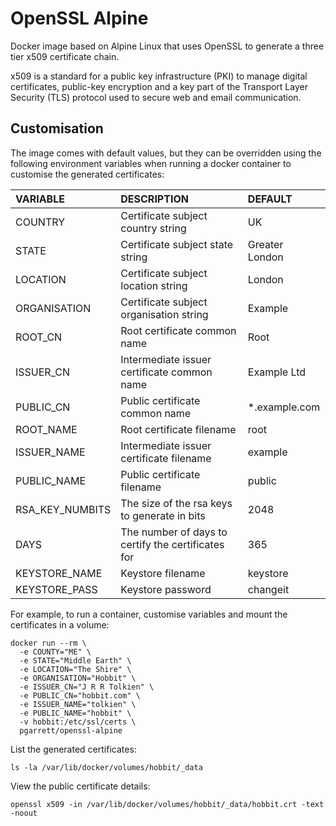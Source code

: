 # OpenSSL Alpine

Docker image based on Alpine Linux that uses OpenSSL to generate a three tier
x509 certificate chain.

x509 is a standard for a public key infrastructure (PKI) to manage digital
certificates, public-key encryption and a key part of the Transport Layer
Security (TLS) protocol used to secure web and email communication.

## Customisation

The image comes with default values, but they can be overridden using the following environment variables when running a docker container to customise
the generated certificates:

| VARIABLE | DESCRIPTION | DEFAULT |
| :------- | :---------- | :------ |
| COUNTRY | Certificate subject country string | UK |
| STATE | Certificate subject state string | Greater London |
| LOCATION | Certificate subject location string | London |
| ORGANISATION | Certificate subject organisation string | Example |
| ROOT_CN | Root certificate common name | Root |
| ISSUER_CN | Intermediate issuer certificate common name | Example Ltd |
| PUBLIC_CN | Public certificate common name | *.example.com |
| ROOT_NAME | Root certificate filename | root |
| ISSUER_NAME | Intermediate issuer certificate filename | example |
| PUBLIC_NAME | Public certificate filename | public |
| RSA_KEY_NUMBITS | The size of the rsa keys to generate in bits | 2048 |
| DAYS | The number of days to certify the certificates for | 365 |
| KEYSTORE_NAME | Keystore filename | keystore |
| KEYSTORE_PASS | Keystore password | changeit |

For example, to run a container, customise variables and mount the certificates
in a volume:

```
docker run --rm \
  -e COUNTY="ME" \
  -e STATE="Middle Earth" \
  -e LOCATION="The Shire" \
  -e ORGANISATION="Hobbit" \
  -e ISSUER_CN="J R R Tolkien" \
  -e PUBLIC_CN="hobbit.com" \
  -e ISSUER_NAME="tolkien" \
  -e PUBLIC_NAME="hobbit" \
  -v hobbit:/etc/ssl/certs \
  pgarrett/openssl-alpine
```

List the generated certificates:

```
ls -la /var/lib/docker/volumes/hobbit/_data
```

View the public certificate details:

```
openssl x509 -in /var/lib/docker/volumes/hobbit/_data/hobbit.crt -text -noout
```
